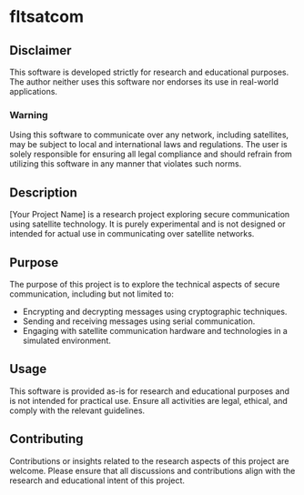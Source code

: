 # fltsatcom

## Disclaimer

This software is developed strictly for research and educational purposes. The author neither uses this software nor endorses its use in real-world applications.

### Warning

Using this software to communicate over any network, including satellites, may be subject to local and international laws and regulations. The user is solely responsible for ensuring all legal compliance and should refrain from utilizing this software in any manner that violates such norms. 

## Description

[Your Project Name] is a research project exploring secure communication using satellite technology. It is purely experimental and is not designed or intended for actual use in communicating over satellite networks.

## Purpose

The purpose of this project is to explore the technical aspects of secure communication, including but not limited to:

- Encrypting and decrypting messages using cryptographic techniques.
- Sending and receiving messages using serial communication.
- Engaging with satellite communication hardware and technologies in a simulated environment.

## Usage

This software is provided as-is for research and educational purposes and is not intended for practical use. Ensure all activities are legal, ethical, and comply with the relevant guidelines.

## Contributing

Contributions or insights related to the research aspects of this project are welcome. Please ensure that all discussions and contributions align with the research and educational intent of this project.